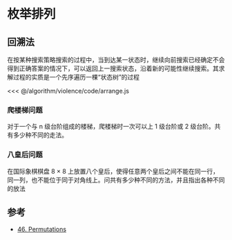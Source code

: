# 枚举排列

## 回溯法

在按某种搜索策略搜索的过程中，当到达某一状态时，继续向前搜索已经确定不会得到正确答案的情况下，可以返回上一搜索状态，沿着新的可能性继续搜索。其求解过程的实质是一个先序遍历一棵“状态树”的过程

<<< @/algorithm/violence/code/arrange.js

### 爬楼梯问题

对于一个与 n 级台阶组成的楼梯，爬楼梯时一次可以上 1 级台阶或 2 级台阶。共有多少种不同的走法。

### 八皇后问题

在国际象棋棋盘 8 × 8 上放置八个皇后，使得任意两个皇后之间不能在同一行，同一列，也不能位于同于对角线上。问共有多少种不同的方法，并且指出各种不同的放法

## 参考

- [46. Permutations](https://leetcode.com/problems/permutations/discuss/18308/JavaScript-using-DP)
